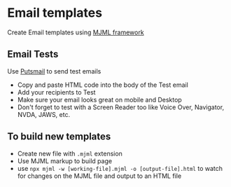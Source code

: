 # Email templates
Create Email templates using [MJML framework](https://github.com/mjmlio/mjml)

## Email Tests
Use [Putsmail](https://putsmail.com/) to send test emails
- Copy and paste HTML code into the body of the Test email
- Add your recipients to Test 
- Make sure your email looks great on mobile and Desktop
- Don't forget to test with a Screen Reader too like Voice Over, Navigator, NVDA, JAWS, etc.


## To build new templates
- Create new file with `.mjml` extension
- Use MJML markup to build page
- use `npx mjml -w [working-file].mjml -o [output-file].html` to watch for changes on the MJML file and output to an HTML file